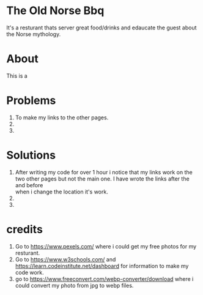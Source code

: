 # The Old Norse Bbq
It's a resturant thats server great food/drinks and edaucate the guest about the Norse mythology.

# About 
This is a 


# Problems
1. To make my links to the other pages.
2. 
3. 

# Solutions
1. After writing my code for over 1 hour i notice that my links work on the two other pages but not the main one. I have wrote the links after the </a> and before </li> when i change the location it's work.
2. 
3. 


# credits
1. Go to https://www.pexels.com/ where i could get my free photos for my resturant. 
2. Go to https://www.w3schools.com/ and https://learn.codeinstitute.net/dashboard for information to make my code work.
3. go to https://www.freeconvert.com/webp-converter/download where i could convert my photo from jpg to webp files.

